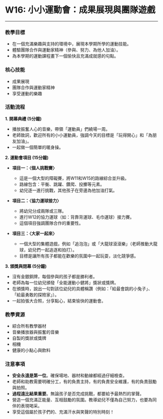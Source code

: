 
# W16: 小小運動會：成果展現與團隊遊戲

---

### **教學目標**
*   在一個充滿樂趣與支持的環境中，展現本學期所學的運動技能。
*   體驗團隊合作與運動家精神（參與、努力、為他人加油）。
*   為本學期的運動課程畫下一個愉快且充滿成就感的句點。

### **核心技能**
*   成果展現
*   團隊合作與運動家精神
*   享受運動的樂趣

### **活動流程**

**1. 開幕典禮 (5分鐘)**
*   播放振奮人心的音樂，帶領「運動員」們繞場一周。
*   老師致詞，歡迎所有的小小運動員，強調今天的目標是「玩得開心」和「為朋友加油」。
*   一起做一個簡單的暖身操。

**2. 運動會項目 (15分鐘)**

*   **項目一：〈個人挑戰賽〉**
    *   這是一個大型的障礙賽，將W11和W15的路線綜合並升級。
    *   路線包含：平衡、跳躍、鑽爬、投擲等元素。
    *   幼兒逐一進行挑戰，其他孩子在旁邊為他加油打氣。

*   **項目二：〈協力運球接力〉**
    *   將幼兒分成兩隊或三隊。
    *   進行W12的協力運球（如：背靠背運球、毛巾運球）接力賽。
    *   這個項目強調團隊合作的重要性。

*   **項目三：〈大家一起來〉**
    *   一個大型的集體遊戲，例如「追泡泡」或「大龍球滾滾樂」（老師推動大龍球，幼兒們一起追逐和拍打）。
    *   目標是讓所有孩子都能在歡樂的氛圍中一起玩耍，淡化競爭感。

**3. 頒獎與閉幕 (5分鐘)**
*   沒有金銀銅牌，每個參與的孩子都是勝利者。
*   老師為每一位幼兒頒發「全能運動小健將」獎狀或獎牌。
*   在頒獎時，說出一句對該位幼兒的具體稱讚（例如：「給最會跳的小兔子」、「給最勇敢的探險家」）。
*   一起拍張大合照，分享點心，結束愉快的運動會。

### **教學資源**
*   綜合所有教學器材
*   音樂播放器與振奮的音樂
*   自製的獎狀或獎牌
*   相機
*   健康的小點心與飲料

### **注意事項**
*   **安全永遠是第一位**。確保場地、器材和動線都經過仔細檢查。
*   老師和助教需要明確分工，有的負責主持，有的負責安全維護，有的負責鼓勵與拍照。
*   **過程遠比結果重要**。無論孩子是否完成挑戰，都要給予最熱烈的掌聲。
*   營造一個充滿正能量、互相鼓勵的氛圍。教導幼兒不僅為自己努力，也要為同伴的表現喝采。
*   享受這個屬於孩子們的、充滿汗水與笑聲的特別時刻！
